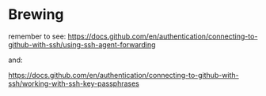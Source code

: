 Brewing
=======
remember to see:
https://docs.github.com/en/authentication/connecting-to-github-with-ssh/using-ssh-agent-forwarding

and:

https://docs.github.com/en/authentication/connecting-to-github-with-ssh/working-with-ssh-key-passphrases
